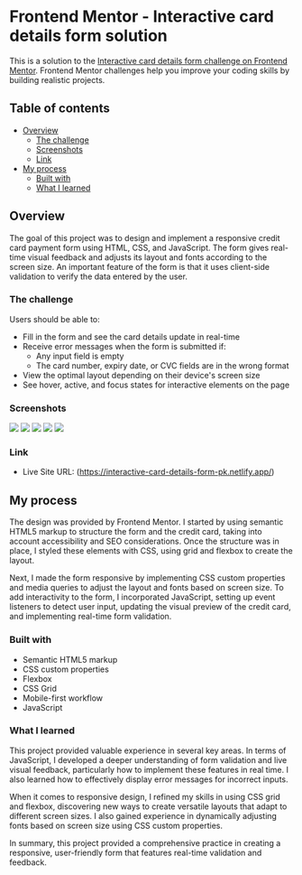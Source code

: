 # Frontend Mentor - Interactive card details form solution

This is a solution to the [Interactive card details form challenge on Frontend Mentor](https://www.frontendmentor.io/challenges/interactive-card-details-form-XpS8cKZDWw). Frontend Mentor challenges help you improve your coding skills by building realistic projects. 

## Table of contents

- [Overview](#overview)
  - [The challenge](#the-challenge)
  - [Screenshots](#screenshots)
  - [Link](#link)
- [My process](#my-process)
  - [Built with](#built-with)
  - [What I learned](#what-i-learned)


## Overview

The goal of this project was to design and implement a responsive credit card payment form using HTML, CSS, and JavaScript. The form gives real-time visual feedback and adjusts its layout and fonts according to the screen size. An important feature of the form is that it uses client-side validation to verify the data entered by the user.

### The challenge

Users should be able to:

- Fill in the form and see the card details update in real-time
- Receive error messages when the form is submitted if:
  - Any input field is empty
  - The card number, expiry date, or CVC fields are in the wrong format
- View the optimal layout depending on their device's screen size
- See hover, active, and focus states for interactive elements on the page

### Screenshots

![](images/interactive-card-details-form-mobile.JPG)
![](images/interactive-card-details-form-mobile-confirmation.JPG)
![](images/interactive-card-details-form-desktop.JPG)
![](images/interactive-card-details-form-desktop-active-states.JPG)
![](images/interactive-card-details-form-desktop-confirmation.JPG)

### Link

- Live Site URL: (https://interactive-card-details-form-pk.netlify.app/)

## My process

The design was provided by Frontend Mentor. I started by using semantic HTML5 markup to structure the form and the credit card, taking into account accessibility and SEO considerations. Once the structure was in place, I styled these elements with CSS, using grid and flexbox to create the layout.

Next, I made the form responsive by implementing CSS custom properties and media queries to adjust the layout and fonts based on screen size. To add interactivity to the form, I incorporated JavaScript, setting up event listeners to detect user input, updating the visual preview of the credit card, and implementing real-time form validation.

### Built with

- Semantic HTML5 markup
- CSS custom properties
- Flexbox
- CSS Grid
- Mobile-first workflow
- JavaScript

### What I learned

This project provided valuable experience in several key areas. In terms of JavaScript, I developed a deeper understanding of form validation and live visual feedback, particularly how to implement these features in real time. I also learned how to effectively display error messages for incorrect inputs.

When it comes to responsive design, I refined my skills in using CSS grid and flexbox, discovering new ways to create versatile layouts that adapt to different screen sizes. I also gained experience in dynamically adjusting fonts based on screen size using CSS custom properties.

In summary, this project provided a comprehensive practice in creating a responsive, user-friendly form that features real-time validation and feedback.
